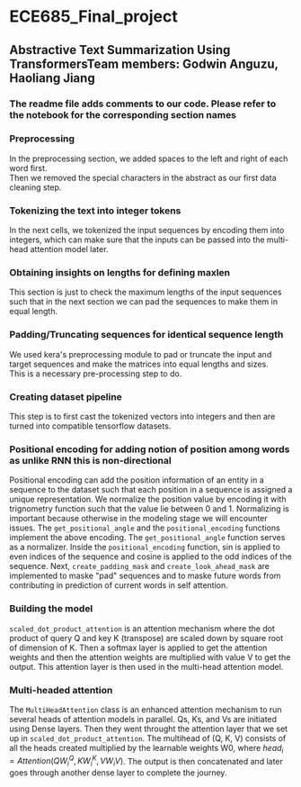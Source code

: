 # ECE685_Final_project

## Abstractive Text Summarization Using TransformersTeam members: Godwin Anguzu, Haoliang Jiang

### The readme file adds comments to our code. Please refer to the notebook for the corresponding section names
### Preprocessing
In the preprocessing section, we added spaces to the left and right of each word first.  
Then we removed the special characters in the abstract as our first data cleaning step.  

### Tokenizing the text into integer tokens
In the next cells, we tokenized the input sequences by encoding them into integers, which can make sure that the inputs can be passed into the multi-head attention model later.  

### Obtaining insights on lengths for defining maxlen
This section is just to check the maximum lengths of the input sequences such that in the next section we can pad the sequences to make them in equal length. 

### Padding/Truncating sequences for identical sequence length
We used kera's preprocessing module to pad or truncate the input and target sequences and make the matrices into equal lengths and sizes.  
This is a necessary pre-processing step to do.  

### Creating dataset pipeline
This step is to first cast the tokenized vectors into integers and then are turned into compatible tensorflow datasets.  

### Positional encoding for adding notion of position among words as unlike RNN this is non-directional
Positional encoding can add the position information of an entity in a sequence to the dataset such that each position in a sequence is assigned a unique representation. We normalize the position value by encoding it with trignometry function such that the value lie between 0 and 1. Normalizing is important because otherwise in the modeling stage we will encounter issues. The `get_positional_angle` and the `positional_encoding` functions implement the above encoding. The `get_positional_angle` function serves as a normalizer. Inside the `positional_encoding` function, sin is applied to even indices of the sequence and cosine is applied to the odd indices of the sequence. Next, `create_padding_mask` and `create_look_ahead_mask` are implemented to maske "pad" sequences and to maske future words from contributing in prediction of current words in self attention.  

### Building the model
 `scaled_dot_product_attention` is an attention mechanism where the dot product of query Q and key K (transpose) are scaled down by square root of dimension of K. Then a softmax layer is applied to get the attention weights and then the attention weights are multiplied with value V to get the output. This attention layer is then used in the multi-head attention model.  

### Multi-headed attention 
The `MultiHeadAttention` class is an enhanced attention mechanism to run several heads of attention models in parallel. Qs, Ks, and Vs are initiated using Dense layers. Then they went throught the attention layer that we set up in `scaled_dot_product_attention`. The multihead of (Q, K, V) consists of all the heads created multiplied by the learnable weights W0, where $head_{i} = Attention(QW_{i}^Q, KW_{i}^{K}, VW_{i}V)$. The output is then concatenated and later goes through another dense layer to complete the journey. 
